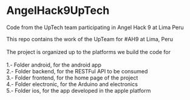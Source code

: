 # AngelHack9UpTech
Code from the UpTech team participating in Angel Hack 9 at Lima Peru

This repo contains the work of the UpTeam for #AH9 at Lima, Peru <br/>
<br/>
The project is organized up to the platforms we build the code for <br/>
<br/>
1.- Folder android, for the android app <br/>
2.- Folder backend, for the RESTFul API to be consumed <br/>
3.- Folder frontend, for the home page of the project <br/>
4.- Folder electronic, for the Arduino and electronics <br/>
5.- Folder ios, for the app developed in the apple platform <br/>
